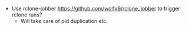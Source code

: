 * Use rclone-jobber <https://github.com/wolfv6/rclone_jobber> to trigger rclone runs?
  * Will take care of pid duplication etc.
